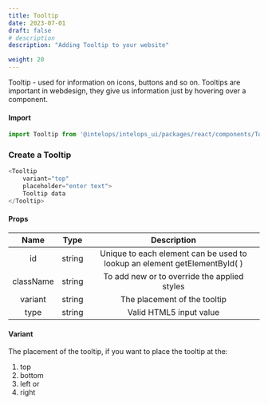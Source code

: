 ```yaml
---
title: Tooltip
date: 2023-07-01
draft: false
# description
description: "Adding Tooltip to your website"

weight: 20
---
```

Tooltip - used for information on icons, buttons and so on. Tooltips are important in webdesign, they give us information just by hovering over a component.

#### Import 
```js
import Tooltip from '@intelops/intelops_ui/packages/react/components/Tooltip/src';
```

### Create a Tooltip
```js
<Tooltip
    variant="top"
    placeholder="enter text"> 
    Tooltip data 
</Tooltip>
```

#### Props

| **Name**    |  **Type**   |**Description**       |
| :----:      |    :----:   |    :----:            |
| id          | string      | Unique to each element can be used to lookup an element getElementById( ) |
| className   | string      | To add new or to override the applied styles |
| variant     | string      | The placement of the tooltip |
| type        | string      | Valid HTML5 input value |


#### Variant
The placement of the tooltip, if you want to place the tooltip at the:

1. top
2. bottom
3. left or
4. right
